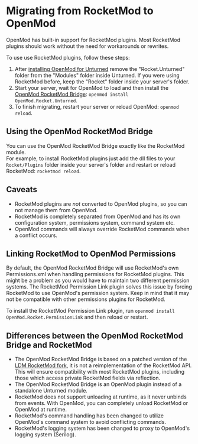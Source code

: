 # Migrating from RocketMod to OpenMod

OpenMod has built-in support for RocketMod plugins. Most RocketMod plugins should work without the need for workarounds or rewrites. 

To use use RocketMod plugins, follow these steps:

1. After [installing OpenMod for Unturned](../installation/unturned.md) remove the "Rocket.Unturned" folder from the "Modules" folder inside Unturned. If you were using RocketMod before, keep the "Rocket" folder inside your server's folder.
2. Start your server, wait for OpenMod to load and then install the [OpenMod RocketMod Bridge](https://github.com/openmod/openmod/tree/master/unturned/rocketmod): `openmod install OpenMod.Rocket.Unturned`.
3. To finish migrating, restart your server or reload OpenMod: `openmod reload`.

## Using the OpenMod RocketMod Bridge
You can use the OpenMod RocketMod Bridge exactly like the RocketMod module.  
For example, to install RocketMod plugins just add the dll files to your `Rocket/Plugins` folder inside your server's folder and restart or reload RocketMod: `rocketmod reload`.

## Caveats
- RocketMod plugins are *not* converted to OpenMod plugins, so you can not manage them from OpenMod.
- RocketMod is completely separated from OpenMod and has its own configuration system, permissions system, command system etc. 
- OpenMod commands will always override RocketMod commands when a conflict occurs.

## Linking RocketMod to OpenMod Permissions
By default, the OpenMod RocketMod Bridge will use RocketMod's own Permissions.xml when handling permissions for RocketMod plugins. This might be a problem as you would have to maintain two different permission systems. The RocketMod Permission Link plugin solves this issue by forcing RocketMod to use OpenMod's permission system. Keep in mind that it may not be compatible with other permissions plugins for RocketMod.

To install the RocketMod Permission Link plugin, run `openmod install OpenMod.Rocket.PermissionLink` and then reload or restart.

## Differences between the OpenMod RocketMod Bridge and RocketMod
- The OpenMod RocketMod Bridge is based on a patched version of the [LDM RocketMod fork](https://github.com/SmartlyDressedGames/Legally-Distinct-Missile), it is not a reimplementation of the RocketMod API. This will ensure compatibility with most RocketMod plugins, including those which access private RocketMod fields via reflection.
- The OpenMod RocketMod Bridge is an OpenMod plugin instead of a standalone Unturned module.
- RocketMod does not support unloading at runtime, as it never unbinds from events. With OpenMod, you can completely unload RocketMod or OpenMod at runtime.
- RocketMod's command handling has been changed to utilize OpenMod's command system to avoid conflicting commands.
- RocketMod's logging system has been changed to proxy to OpenMod's logging system (Serilog).